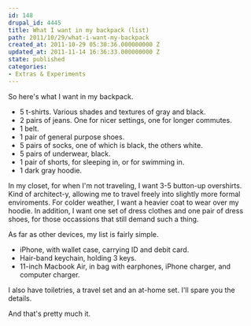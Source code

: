 ```yaml
---
id: 148
drupal_id: 4445
title: What I want in my backpack (list)
path: 2011/10/29/what-i-want-my-backpack
created_at: 2011-10-29 05:30:36.000000000 Z
updated_at: 2011-11-14 16:36:33.000000000 Z
state: published
categories:
- Extras & Experiments
---
```

So here's what I want in my backpack.

+ 5 t-shirts. Various shades and textures of gray and black.
+ 2 pairs of jeans. One for nicer settings, one for longer commutes.
+ 1 belt.
+ 1 pair of general purpose shoes.
+ 5 pairs of socks, one of which is black, the others white.
+ 5 pairs of underwear, black.
+ 1 pair of shorts, for sleeping in, or for swimming in.
+ 1 dark gray hoodie.

In my closet, for when I'm not traveling, I want 3-5 button-up overshirts. Kind of architect-y, allowing me to travel freely into slightly more formal enviroments. For colder weather, I want a heavier coat to wear over my hoodie. In addition, I want one set of dress clothes and one pair of dress shoes, for those occassions that still demand such a thing.

As far as other devices, my list is fairly simple.

+ iPhone, with wallet case, carrying ID and debit card.
+ Hair-band keychain, holding 3 keys.
+ 11-inch Macbook Air, in bag with earphones, iPhone charger, and computer charger.

I also have toiletries, a travel set and an at-home set. I'll spare you the details.

And that's pretty much it.
